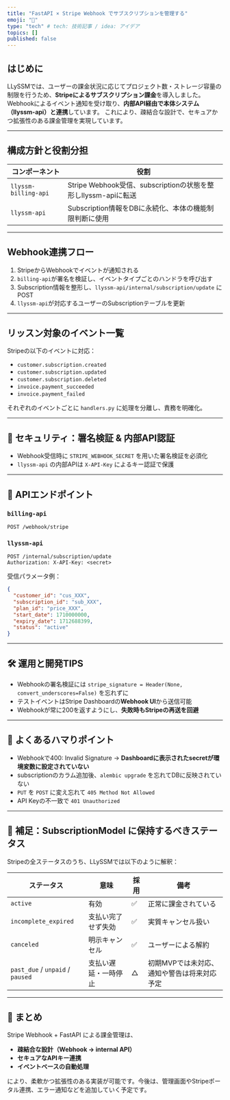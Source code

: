 ```yaml
---
title: "FastAPI × Stripe Webhook でサブスクリプションを管理する"
emoji: "🙌"
type: "tech" # tech: 技術記事 / idea: アイデア
topics: []
published: false
---
```


## はじめに

LLySSMでは、ユーザーの課金状況に応じてプロジェクト数・ストレージ容量の制限を行うため、**Stripeによるサブスクリプション課金**を導入しました。Webhookによるイベント通知を受け取り、**内部API経由で本体システム（llyssm-api）と連携**しています。
これにより、疎結合な設計で、セキュアかつ拡張性のある課金管理を実現しています。

---

## 構成方針と役割分担

| コンポーネント              | 役割                                                |
| -------------------- | ------------------------------------------------- |
| `llyssm-billing-api` | Stripe Webhook受信、subscriptionの状態を整形しllyssm-apiに転送 |
| `llyssm-api`         | Subscription情報をDBに永続化、本体の機能制限判断に使用                |

---

## Webhook連携フロー

1. StripeからWebhookでイベントが通知される
2. `billing-api`が署名を検証し、イベントタイプごとのハンドラを呼び出す
3. Subscription情報を整形し、`llyssm-api/internal/subscription/update` にPOST
4. `llyssm-api`が対応するユーザーのSubscriptionテーブルを更新

---

## リッスン対象のイベント一覧

Stripeの以下のイベントに対応：

* `customer.subscription.created`
* `customer.subscription.updated`
* `customer.subscription.deleted`
* `invoice.payment_succeeded`
* `invoice.payment_failed`

それぞれのイベントごとに `handlers.py` に処理を分離し、責務を明確化。

---

## 🔐 セキュリティ：署名検証 & 内部API認証

* Webhook受信時に `STRIPE_WEBHOOK_SECRET` を用いた署名検証を必須化
* `llyssm-api` の内部APIは `X-API-Key` によるキー認証で保護

---

## 📂 APIエンドポイント

### `billing-api`

```http
POST /webhook/stripe
```

### `llyssm-api`

```http
POST /internal/subscription/update
Authorization: X-API-Key: <secret>
```

受信パラメータ例：

```json
{
  "customer_id": "cus_XXX",
  "subscription_id": "sub_XXX",
  "plan_id": "price_XXX",
  "start_date": 1710000000,
  "expiry_date": 1712688399,
  "status": "active"
}
```

---

## 🛠 運用と開発TIPS

* Webhookの署名検証には `stripe_signature = Header(None, convert_underscores=False)` を忘れずに
* テストイベントはStripe Dashboardの**Webhook UI**から送信可能
* Webhookが常に200を返すようにし、**失敗時もStripeの再送を回避**

---

## 🧪 よくあるハマりポイント

* Webhookで400: Invalid Signature → **Dashboardに表示されたsecretが環境変数に設定されていない**
* subscriptionのカラム追加後、`alembic upgrade` を忘れてDBに反映されていない
* `PUT` を `POST` に変え忘れて `405 Method Not Allowed`
* API Keyの不一致で `401 Unauthorized`

---

## 📝 補足：SubscriptionModel に保持するべきステータス

Stripeの全ステータスのうち、LLySSMでは以下のように解釈：

| ステータス                            | 意味         | 採用 | 備考                      |
| -------------------------------- | ---------- | -- | ----------------------- |
| `active`                         | 有効         | ✅  | 正常に課金されている              |
| `incomplete_expired`             | 支払い完了せず失効  | ✅  | 実質キャンセル扱い               |
| `canceled`                       | 明示キャンセル    | ✅  | ユーザーによる解約               |
| `past_due` / `unpaid` / `paused` | 支払い遅延・一時停止 | △  | 初期MVPでは未対応、通知や警告は将来対応予定 |

---

## 🎉 まとめ

Stripe Webhook + FastAPI による課金管理は、

* **疎結合な設計（Webhook → internal API）**
* **セキュアなAPIキー連携**
* **イベントベースの自動処理**

により、柔軟かつ拡張性のある実装が可能です。今後は、管理画面やStripeポータル連携、エラー通知などを追加していく予定です。